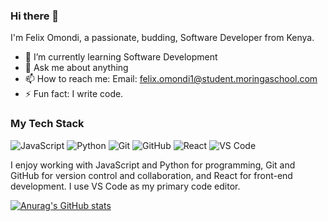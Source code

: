 ### Hi there 👋

I'm Felix Omondi, a passionate, budding, Software Developer from Kenya. 

- 🔭 I’m currently learning Software Development
- 💬 Ask me about anything
- 📫 How to reach me: Email: felix.omondi1@student.moringaschool.com
- ⚡ Fun fact: I write code.

### My Tech Stack

![JavaScript](https://img.shields.io/badge/-JavaScript-yellow?logo=javascript&logoColor=white&style=for-the-badge)
![Python](https://img.shields.io/badge/-Python-blue?logo=python&logoColor=white&style=for-the-badge)
![Git](https://img.shields.io/badge/-Git-orange?logo=git&logoColor=white&style=for-the-badge)
![GitHub](https://img.shields.io/badge/-GitHub-black?logo=github&logoColor=white&style=for-the-badge)
![React](https://img.shields.io/badge/-React-blue?logo=react&logoColor=white&style=for-the-badge)
![VS Code](https://img.shields.io/badge/-VS%20Code-blue?logo=visual-studio-code&logoColor=white&style=for-the-badge)

I enjoy working with JavaScript and Python for programming, Git and GitHub for version control and collaboration,
and React for front-end development. I use VS Code as my primary code editor.

[![Anurag's GitHub stats](https://github-readme-stats.vercel.app/api?username=Felix-svg)](https://github.com/anuraghazra/github-readme-stats)


